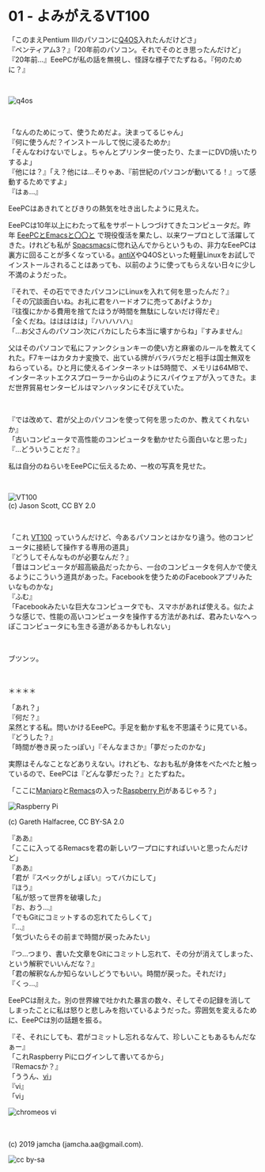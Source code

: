 

# 01 - よみがえるVT100

「このまえPentium IIIのパソコンに[Q4OS](https://q4os.org/)入れたんだけどさ」  
『ペンティアム3？』「20年前のパソコン。それでそのとき思ったんだけど」  
『20年前…』EeePCが私の話を無視し、怪訝な様子でたずねる。『何のために？』  

<br>

![q4os](https://rawcdn.githack.com/jamcha-aa/cloudready-VT/d623c3d7fe60b01383a742afc5c7b5646f0777db/article/img/p3.png)

<br>

「なんのためにって、使うためだよ。決まってるじゃん」  
『何に使うんだ？インストールして悦に浸るためか』  
「そんなわけないでしょ。ちゃんとプリンター使ったり、たまーにDVD焼いたりするよ」  
『他には？』「え？他には…そりゃあ、『前世紀のパソコンが動いてる！』って感動するためですよ」  
『はぁ…』

EeePCはあきれてとびきりの熱気を吐き出したように見えた。

EeePCは10年以上にわたって私をサポートしつづけてきたコンピュータだ。昨年 [EeePCとEmacsと〇〇と](https://jamcha-aa.github.io/EeePC/) で現役復活を果たし、以来ワープロとして活躍してきた。けれども私が [Spacsmacs](http://spacemacs.org/)に惚れ込んでからというもの、非力なEeePCは裏方に回ることが多くなっている。[antiX](https://antixlinux.com/)やQ4OSといった軽量Linuxをお試しでインストールされることはあっても、以前のように使ってもらえない日々に少し不満のようだった。

『それで、その石でできたパソコンにLinuxを入れて何を思ったんだ？』  
「その冗談面白いね。お礼に君をハードオフに売ってあげようか」  
『往復にかかる費用を捨てたほうが時間を無駄にしないだけ得だぞ』  
「全くだね。ははははは」『ハハハハハ』  
「…お父さんのパソコン次にバカにしたら本当に壊すからね」『すみません』

父はそのパソコンで私にファンクションキーの使い方と麻雀のルールを教えてくれた。F7キーはカタカナ変換で、出ている牌がバラバラだと相手は国士無双をねらっている。ひと月に使えるインターネットは5時間で、メモリは64MBで、インターネットエクスプローラーから山のようにスパイウェアが入ってきた。まだ世界貿易センタービルはマンハッタンにそびえていた。

<br>

『では改めて、君が父上のパソコンを使って何を思ったのか、教えてくれないか』  
「古いコンピュータで高性能のコンピュータを動かせたら面白いなと思った」  
『…どういうことだ？』

私は自分のねらいをEeePCに伝えるため、一枚の写真を見せた。

<br>

![VT100](https://upload.wikimedia.org/wikipedia/commons/9/99/DEC_VT100_terminal.jpg)  
(c) Jason Scott, CC BY 2.0

<br>

「これ [VT100](https://ja.wikipedia.org/wiki/VT100) っていうんだけど、今あるパソコンとはかなり違う。他のコンピュータに接続して操作する専用の道具」  
『どうしてそんなものが必要なんだ？』  
「昔はコンピュータが超高級品だったから、一台のコンピュータを何人かで使えるようにこういう道具があった。Facebookを使うためのFacebookアプリみたいなものかな」  
『ふむ』  
「Facebookみたいな巨大なコンピュータでも、スマホがあれば使える。似たような感じで、性能の高いコンピュータを操作する方法があれば、君みたいなへっぽこコンピュータにも生きる道があるかもしれない」  

<br>

ブツンッ。

<br>

＊＊＊＊

「あれ？」  
『何だ？』  
呆然とする私。問いかけるEeePC。手足を動かす私を不思議そうに見ている。『どうした？』  
「時間が巻き戻ったっぽい」『そんなまさか』「夢だったのかな」

実際はそんなことなどありえない。けれども、なおも私が身体をぺたぺたと触っているので、EeePCは『どんな夢だった？』とたずねた。

「ここに[Manjaro](https://manjaro.org)と[Remacs](https://github.com/remacs/remacs)の入った[Raspberry Pi](https://www.raspberrypi.org/)があるじゃろ？」

![Raspberry Pi](https://upload.wikimedia.org/wikipedia/commons/b/b8/Raspberry_Pi_3_B%2B_%2839906370335%29.png)

(c) Gareth Halfacree, CC BY-SA 2.0

『ああ』  
「ここに入ってるRemacsを君の新しいワープロにすればいいと思ったんだけど」  
『ああ』  
「君が『スペックがしょぼい』ってバカにして」  
『ほう』  
「私が怒って世界を破壊した」  
『お、おう…』  
「でもGitにコミットするの忘れてたらしくて」  
『…』  
「気づいたらその前まで時間が戻ったみたい」  

『つ…つまり、書いた文章をGitにコミットし忘れて、その分が消えてしまった、という解釈でいいんだな？』  
「君の解釈なんか知らないしどうでもいい。時間が戻った。それだけ」  
『くっ…』

EeePCは耐えた。別の世界線で吐かれた暴言の数々、そしてその記録を消してしまったことに私は怒りと悲しみを抱いているようだった。雰囲気を変えるために、EeePCは別の話題を振る。

『そ、それにしても、君がコミットし忘れるなんて、珍しいこともあるもんだなぁー』  
「これRaspberry Piにログインして書いてるから」  
『Remacsか？』  
「ううん、[vi](http://ex-vi.sourceforge.net/)」  
『vi』  
「vi」

![chromeos vi](https://rawcdn.githack.com/jamcha-aa/cloudready-VT/22354719003932c497721f51046272e4641275d7/article/img/chromeos.png)

<br>
<br>
(c) 2019 jamcha (jamcha.aa@gmail.com).

![cc by-sa](https://i.creativecommons.org/l/by-sa/4.0/88x31.png)

